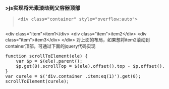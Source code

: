 ### >js实现将元素滚动到父容器顶部

  
><pre class="code">&lt;div class="container" style="overflow:auto">
  &lt;div class="item">item1&lt;/div>
  &lt;div class="item">item2&lt;/div>
  &lt;div class="item">item3&lt;/div>
&lt;/div>
</pre> 对上面的布局，如果想将item2滚动到container顶部，可通过下面的jquery代码实现 

<pre class="code">function scrollToElement(ele) {
    var $p = $(ele).parent();
    $p.get(0).scrollTop = $(ele).offset().top - $p.offset().top;
}
var curele = $('div.container .item:eq(1)').get(0);
scrollToElement(curele);
</pre>